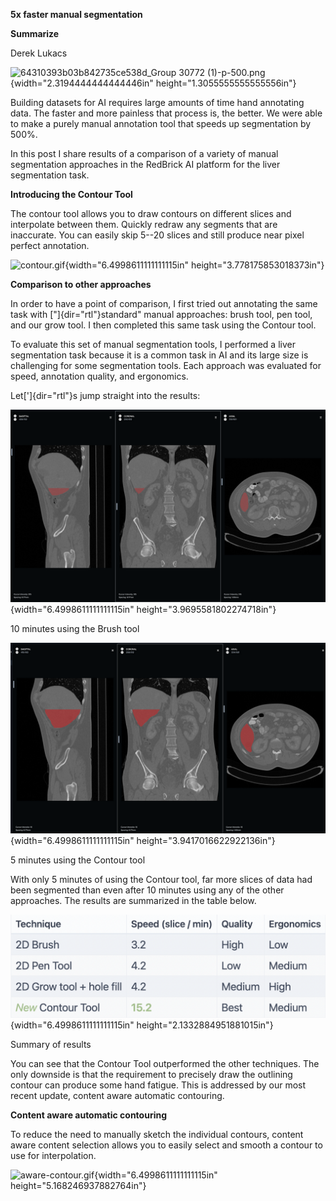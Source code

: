 **5x faster manual segmentation**

**Summarize**

Derek Lukacs

![64310393b03b842735ce538d_Group 30772
(1)-p-500.png](images/media/image1.png){width="2.3194444444444446in"
height="1.3055555555555556in"}

Building datasets for AI requires large amounts of time hand annotating
data. The faster and more painless that process is, the better. We were
able to make a purely manual annotation tool that speeds up segmentation
by 500%.

In this post I share results of a comparison of a variety of manual
segmentation approaches in the RedBrick AI platform for the liver
segmentation task.

**Introducing the Contour Tool**

The contour tool allows you to draw contours on different slices and
interpolate between them. Quickly redraw any segments that are
inaccurate. You can easily skip 5--20 slices and still produce near
pixel perfect annotation.

![contour.gif](images/media/image1.gif){width="6.4998611111111115in"
height="3.778175853018373in"}

**Comparison to other approaches**

In order to have a point of comparison, I first tried out annotating the
same task with ["]{dir="rtl"}standard" manual approaches: brush tool,
pen tool, and our grow tool. I then completed this same task using the
Contour tool.

To evaluate this set of manual segmentation tools, I performed a liver
segmentation task because it is a common task in AI and its large size
is challenging for some segmentation tools. Each approach was evaluated
for speed, annotation quality, and ergonomics.

Let[']{dir="rtl"}s jump straight into the results:

![6432e6a0637d393f29dc238d_1\*Xyers_MzKU1tNiLdzzUjuQ.png](images/media/image2.png){width="6.4998611111111115in"
height="3.9695581802274718in"}

10 minutes using the Brush tool

![6432e6a1545aff812bed382b_1\*5nWZ_CQrTnV5jmKi3FBtyg.png](images/media/image3.png){width="6.4998611111111115in"
height="3.9417016622922136in"}

5 minutes using the Contour tool

With only 5 minutes of using the Contour tool, far more slices of data
had been segmented than even after 10 minutes using any of the other
approaches. The results are summarized in the table below.

![6432e69f3030fd9af1d2b007_1\*V2NXz558R9O6A7e7TGDz6Q.png](images/media/image4.png){width="6.4998611111111115in"
height="2.1332884951881015in"}

Summary of results

You can see that the Contour Tool outperformed the other techniques. The
only downside is that the requirement to precisely draw the outlining
contour can produce some hand fatigue. This is addressed by our most
recent update, content aware automatic contouring.

**Content aware automatic contouring**

To reduce the need to manually sketch the individual contours, content
aware content selection allows you to easily select and smooth a contour
to use for interpolation.

![aware-contour.gif](images/media/image2.gif){width="6.4998611111111115in"
height="5.168246937882764in"}

**‍**
